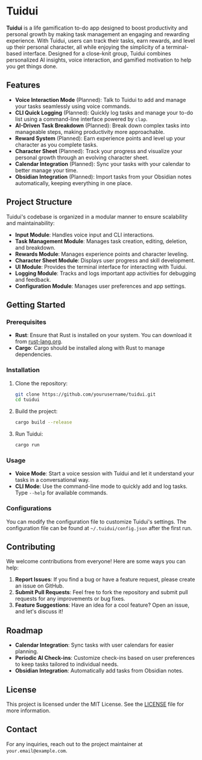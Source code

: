 # Tuidui

**Tuidui** is a life gamification to-do app designed to boost productivity and personal growth by making task management an engaging and rewarding experience. With Tuidui, users can track their tasks, earn rewards, and level up their personal character, all while enjoying the simplicity of a terminal-based interface. Designed for a close-knit group, Tuidui combines personalized AI insights, voice interaction, and gamified motivation to help you get things done.

## Features

- **Voice Interaction Mode** (Planned): Talk to Tuidui to add and manage your tasks seamlessly using voice commands.
- **CLI Quick Logging** (Planned): Quickly log tasks and manage your to-do list using a command-line interface powered by `clap`.
- **AI-Driven Task Breakdown** (Planned): Break down complex tasks into manageable steps, making productivity more approachable.
- **Reward System** (Planned): Earn experience points and level up your character as you complete tasks.
- **Character Sheet** (Planned): Track your progress and visualize your personal growth through an evolving character sheet.
- **Calendar Integration** (Planned): Sync your tasks with your calendar to better manage your time.
- **Obsidian Integration** (Planned): Import tasks from your Obsidian notes automatically, keeping everything in one place.

## Project Structure

Tuidui's codebase is organized in a modular manner to ensure scalability and maintainability:

- **Input Module**: Handles voice input and CLI interactions.
- **Task Management Module**: Manages task creation, editing, deletion, and breakdown.
- **Rewards Module**: Manages experience points and character leveling.
- **Character Sheet Module**: Displays user progress and skill development.
- **UI Module**: Provides the terminal interface for interacting with Tuidui.
- **Logging Module**: Tracks and logs important app activities for debugging and feedback.
- **Configuration Module**: Manages user preferences and app settings.

## Getting Started

### Prerequisites

- **Rust**: Ensure that Rust is installed on your system. You can download it from [rust-lang.org](https://www.rust-lang.org/).
- **Cargo**: Cargo should be installed along with Rust to manage dependencies.

### Installation

1. Clone the repository:

   ```sh
   git clone https://github.com/yourusername/tuidui.git
   cd tuidui
   ```

2. Build the project:

   ```sh
   cargo build --release
   ```

3. Run Tuidui:
   ```sh
   cargo run
   ```

### Usage

- **Voice Mode**: Start a voice session with Tuidui and let it understand your tasks in a conversational way.
- **CLI Mode**: Use the command-line mode to quickly add and log tasks. Type `--help` for available commands.

### Configurations

You can modify the configuration file to customize Tuidui's settings. The configuration file can be found at `~/.tuidui/config.json` after the first run.

## Contributing

We welcome contributions from everyone! Here are some ways you can help:

1. **Report Issues**: If you find a bug or have a feature request, please create an issue on GitHub.
2. **Submit Pull Requests**: Feel free to fork the repository and submit pull requests for any improvements or bug fixes.
3. **Feature Suggestions**: Have an idea for a cool feature? Open an issue, and let's discuss it!

## Roadmap

- **Calendar Integration**: Sync tasks with user calendars for easier planning.
- **Periodic AI Check-ins**: Customize check-ins based on user preferences to keep tasks tailored to individual needs.
- **Obsidian Integration**: Automatically add tasks from Obsidian notes.

## License

This project is licensed under the MIT License. See the [LICENSE](LICENSE) file for more information.

## Contact

For any inquiries, reach out to the project maintainer at `your.email@example.com`.
